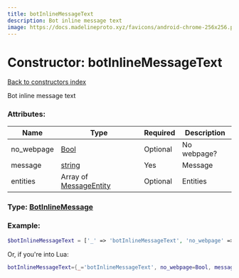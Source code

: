 ```yaml
---
title: botInlineMessageText
description: Bot inline message text
image: https://docs.madelineproto.xyz/favicons/android-chrome-256x256.png
---
```

# Constructor: botInlineMessageText  
[Back to constructors index](index.md)



Bot inline message text

### Attributes:

| Name     |    Type       | Required | Description |
|----------|---------------|----------|-------------|
|no\_webpage|[Bool](../types/Bool.md) | Optional|No webpage?|
|message|[string](../types/string.md) | Yes|Message|
|entities|Array of [MessageEntity](../types/MessageEntity.md) | Optional|Entities|



### Type: [BotInlineMessage](../types/BotInlineMessage.md)


### Example:

```php
$botInlineMessageText = ['_' => 'botInlineMessageText', 'no_webpage' => Bool, 'message' => 'string', 'entities' => [MessageEntity, MessageEntity]];
```  


Or, if you're into Lua:

```lua
botInlineMessageText={_='botInlineMessageText', no_webpage=Bool, message='string', entities={MessageEntity}}

```


